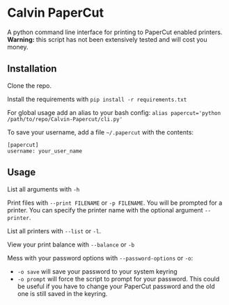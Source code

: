 # Calvin PaperCut
A python command line interface for printing to PaperCut enabled printers. **Warning:** this script has not been extensively tested and will cost you money.

## Installation
Clone the repo.

Install the requirements with `pip install -r requirements.txt`

For global usage add an alias to your bash config: 	`alias papercut='python /path/to/repo/Calvin-Papercut/cli.py'`

To save your username, add a file `~/.papercut` with the contents:

	[papercut]
	username: your_user_name
	
## Usage
List all arguments with `-h`

Print files with `--print FILENAME` or `-p FILENAME`. You will be prompted for a printer. You can specify the printer name with the optional argument `--printer`.

List all printers with `--list` or `-l`.

View your print balance with `--balance` or `-b`

Mess with your password options with `--password-options` or `-o`:

* `-o save` will save your password to your system keyring
* `-o prompt` will force the script to prompt for your password. This could be useful if you have to change your PaperCut password and the old one is still saved in the keyring.